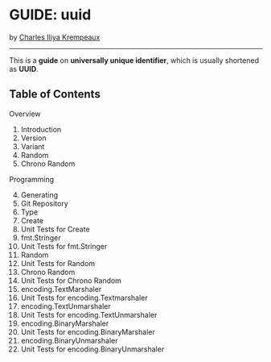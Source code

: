 # GUIDE: uuid

by [Charles Iliya Krempeaux](http://changelog.ca/)

---

This is a **guide** on **universally unique identifier**, which is usually shortened as **UUID**.

## Table of Contents

Overview

1. Introduction
2. Version
3. Variant
4. Random
5. Chrono Random

Programming

4. Generating
5. Git Repository
6. Type
7. Create
8. Unit Tests for Create
9. fmt.Stringer
10. Unit Tests for fmt.Stringer
11. Random
12. Unit Tests for Random
13. Chrono Random
14. Unit Tests for Chrono Random
15. encoding.TextMarshaler
16. Unit Tests for encoding.Textmarshaler
17. encoding.TextUnmarshaler
18. Unit Tests for encoding.TextUnmarshaler
19. encoding.BinaryMarshaler
20. Unit Tests for encoding.BinaryMarshaler
21. encoding.BinaryUnmarshaler
22. Unit Tests for encoding.BinaryUnmarshaler
